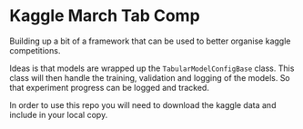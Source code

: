 # Kaggle March Tab Comp

Building up a bit of a framework that can be used to better organise kaggle competitions. 

Ideas is that models are wrapped up the `TabularModelConfigBase` class. This class will then handle the training, validation and logging of the models. So that experiment progress can be logged and tracked.

In order to use this repo you will need to download the kaggle data and include in your local copy.